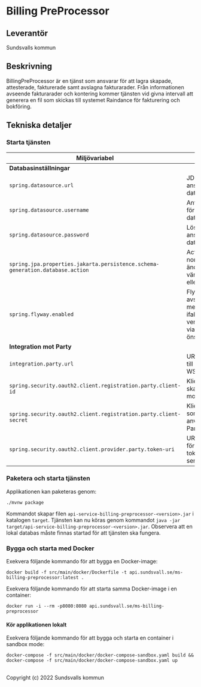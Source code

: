 # Billing PreProcessor

## Leverantör

Sundsvalls kommun

## Beskrivning
BillingPreProcessor är en tjänst som ansvarar för att lagra skapade, attesterade, fakturerade samt avslagna fakturarader. 
Från informationen avseende fakturarader och kontering kommer tjänsten vid givna intervall att generera en fil som skickas 
till systemet Raindance för fakturering och bokföring.

## Tekniska detaljer

### Starta tjänsten

|Miljövariabel|Beskrivning|
|---|---|
|**Databasinställningar**||
|`spring.datasource.url`|JDBC-URL för anslutning till databas|
|`spring.datasource.username`|Användarnamn för anslutning till databas|
|`spring.datasource.password`|Lösenord för anslutning till databas|
|`spring.jpa.properties.jakarta.persistence.schema-generation.database.action`|Action är default none, men bör ändras till önskat värde (tex update eller verify)|
|`spring.flyway.enabled`|Flyway är avslagen default, men kan slås på ifall versionshantering via Flyway önskas|
|**Integration mot Party**|
|`integration.party.url`|URL för endpoint till Party service i WSO2|
|`spring.security.oauth2.client.registration.party.client-id`|Klient-ID som ska användas mot Party service|
|`spring.security.oauth2.client.registration.party.client-secret`|Klient-secret som ska användas mot Party service|
|`spring.security.oauth2.client.provider.party.token-uri`|URI till endpoint för att förnya token mot Party service|

### Paketera och starta tjänsten
Applikationen kan paketeras genom:

```
./mvnw package
```
Kommandot skapar filen `api-service-billing-preprocessor-<version>.jar` i katalogen `target`. Tjänsten kan nu köras genom kommandot `java -jar target/api-service-billing-preprocessor-<version>.jar`. Observera att en lokal databas måste finnas startad för att tjänsten ska fungera.

### Bygga och starta med Docker
Exekvera följande kommando för att bygga en Docker-image:

```
docker build -f src/main/docker/Dockerfile -t api.sundsvall.se/ms-billing-preprocessor:latest .
```

Exekvera följande kommando för att starta samma Docker-image i en container:

```
docker run -i --rm -p8080:8080 api.sundsvall.se/ms-billing-preprocessor

```

#### Kör applikationen lokalt

Exekvera följande kommando för att bygga och starta en container i sandbox mode:  

```
docker-compose -f src/main/docker/docker-compose-sandbox.yaml build && docker-compose -f src/main/docker/docker-compose-sandbox.yaml up
```


## 
Copyright (c) 2022 Sundsvalls kommun